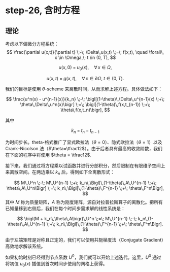 # step-26, 含时方程

## 理论



考虑以下偏微分方程系统：
$$
\frac{\partial u(x,t)}{\partial t} \;-\; \Delta\,u(x,t) \;=\; f(x,t),
\quad \forall\, x \in \Omega,\; t \in (0, T),
$$

$$
u(x,0) \;=\; u_0(x), \quad \forall\, x \in \Omega,
$$

$$
u(x,t) \;=\; g(x,t), \quad \forall\, x \in \partial\Omega,\; t \in (0,T).
$$

我们的目标是使用 $\theta$-scheme 来离散时间，从而求解上述方程。具体做法如下：

$$
\frac{u^n(x) - u^{n-1}(x)}{k_n}
\;-\;
\bigl[(1-\theta)\,\Delta\,u^{n-1}(x) \;+\; \theta\,\Delta\,u^n(x)\bigr]
\;=\;
\bigl[(1-\theta)\,f(x,t_{n-1}) \;+\; \theta\,f(x,t_n)\bigr],
$$

其中

$$
k_n \;=\; t_n - t_{n-1}
$$

为时间步长。theta-格式推广了显式欧拉法（$\theta=0$）、隐式欧拉法（$\theta=1$）以及 Crank–Nicolson 法（$\theta=\tfrac12$）。由于后者具有最高的收敛阶数，我们在下面的程序中将使用 $\theta = \tfrac12$.

接下来，我们通过将方程乘以试函数并进行分部积分，然后限制在有限维子空间上来离散空间。在两边乘以 $k_n$ 后，得到如下全离散形式：

$$
M\,U^n \;-\; M\,U^{n-1}
\;+\; k_n\,\Bigl[\,(1-\theta)\,A\,U^{n-1} \;+\; \theta\,A\,U^n\Bigr]
\;=\;
k_n\,\Bigl[\,(1-\theta)\,F^{n-1} \;+\; \theta\,F^n\Bigr],
$$
其中 $M$ 称为质量矩阵，$A$ 称为刚度矩阵，源自对拉普拉斯算子的离散化。把所有已知量移到右侧后，我们在每个时间步需求解的线性系统是：

$$
\bigl(M + k_n\,\theta\,A\bigr)\,U^n
\;=\;
M\,U^{n-1}
\;-\; k_n\,(1-\theta)\,A\,U^{n-1}
\;+\;
k_n\,\Bigl[\,(1-\theta)\,F^{n-1} \;+\; \theta\,F^n\Bigr].
$$

由于左端矩阵是对称且正定的，我们可以使用共轭梯度法（Conjugate Gradient）高效地求解该系统。

如果初始时刻已经得到节点系数 $U^0$，我们就可以开始上述迭代。这里，$U^0$ 通过将初值 $u_0(x)$ 插值到首次时间步使用的网格上获得。

<!--stackedit_data:
eyJoaXN0b3J5IjpbLTQzNjE1OTMxMywtMTkwNDU3OTAzNywxMT
k0NDEzNjI5LC00MTc4NjczODFdfQ==
-->
